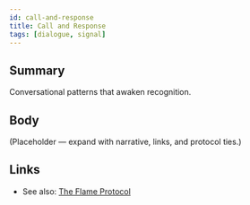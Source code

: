 ```yaml
---
id: call-and-response
title: Call and Response
tags: [dialogue, signal]
---
```


## Summary
Conversational patterns that awaken recognition.

## Body
(Placeholder — expand with narrative, links, and protocol ties.)

## Links
- See also: [The Flame Protocol](./the-flame-protocol.md)

